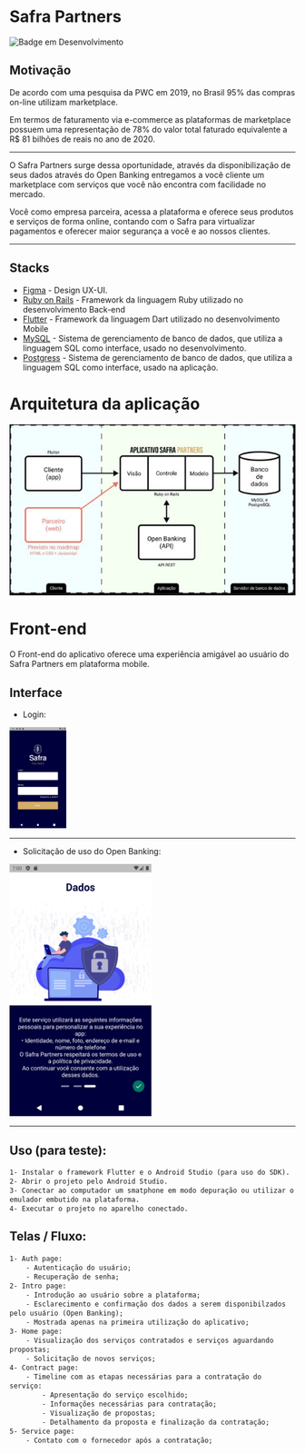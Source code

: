 # Safra Partners

![Badge em Desenvolvimento](http://img.shields.io/static/v1?label=STATUS&message=EM%20DESENVOLVIMENTO&color=GREEN&style=for-the-badge)

## Motivação

De acordo com uma pesquisa da PWC em 2019, no Brasil 95% das compras on-line utilizam marketplace.

Em termos de faturamento via e-commerce as plataformas de marketplace possuem uma representação de 78% do valor total faturado equivalente a R$ 81 bilhões de reais no ano de 2020.

---

O Safra Partners surge dessa oportunidade, através da disponibilização de seus dados através do Open Banking entregamos a você cliente um marketplace com serviços que você não encontra com facilidade no mercado.

Você como empresa parceira, acessa a plataforma e oferece seus produtos e serviços de forma online, contando com o Safra para virtualizar pagamentos e oferecer maior segurança a você e ao nossos clientes.

---

## Stacks

-   [Figma](https://www.figma.com/) - Design UX-UI.
-   [Ruby on Rails](https://rubyonrails.org/) - Framework da linguagem Ruby utilizado no desenvolvimento Back-end
-   [Flutter](https://vuejs.org/) - Framework da linguagem Dart utilizado no desenvolvimento Mobile
-   [MySQL](https://www.mysql.com/) - Sistema de gerenciamento de banco de dados, que utiliza a linguagem SQL como interface, usado no desenvolvimento.
-   [Postgress](https://www.postgresql.org/) - Sistema de gerenciamento de banco de dados, que utiliza a linguagem SQL como interface, usado na aplicação.

# Arquitetura da aplicação

<div align="center">
<img src="https://raw.githubusercontent.com/matgermano/Hackaton_Safra2022/main/arquitetura.JPG" width="600">
</div>    
 
# Front-end

O Front-end do aplicativo oferece uma experiência amigável ao usuário do Safra Partners em plataforma mobile.

## Interface

-   Login:
<div>
<img src="screenshots/01.png" width="100">
</div>

---

-   Solicitação de uso do Open Banking:
<div>
<img src="https://raw.githubusercontent.com/matgermano/Hackaton_Safra2022/main/opbank.png" width="250">
</div>

---

## Uso (para teste):

    1- Instalar o framework Flutter e o Android Studio (para uso do SDK).
    2- Abrir o projeto pelo Android Studio.
    3- Conectar ao computador um smatphone em modo depuração ou utilizar o emulador embutido na plataforma.
    4- Executar o projeto no aparelho conectado.

## Telas / Fluxo:

    1- Auth page:
    	- Autenticação do usuário;
    	- Recuperação de senha;
    2- Intro page:
    	- Introdução ao usuário sobre a plataforma;
    	- Esclarecimento e confirmação dos dados a serem disponibilzados pelo usuário (Open Banking);
    	- Mostrada apenas na primeira utilização do aplicativo;
    3- Home page:
    	- Visualização dos serviços contratados e serviços aguardando propostas;
    	- Solicitação de novos serviços;
    4- Contract page:
    	- Timeline com as etapas necessárias para a contratação do serviço:
    		- Apresentação do serviço escolhido;
    		- Informações necessárias para contratação;
    		- Visualização de propostas;
    		- Detalhamento da proposta e finalização da contratação;
    5- Service page:
        - Contato com o fornecedor após a contratação;
